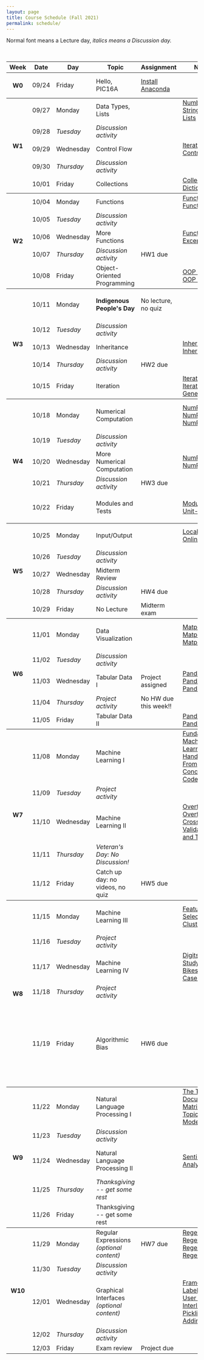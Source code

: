 ```yaml
---
layout: page
title: Course Schedule (Fall 2021)
permalink: schedule/
---
```


Normal font means a Lecture day, *italics means a Discussion day.*

<br>

<table style="width:100%">
    <tr>
        <th><div class="sr_only">Week</div></th>
        <th><div class="sr_only">Date</div></th>
        <th><div class="sr_only">Day</div></th>
        <th><div class="sr_only">Topic</div></th>
        <th><div class="sr_only">Assignment</div></th>
        <th>Notes</th>
        <th>Videos</th>
        <th>Readings</th>
    </tr>
    <tbody class="week">
        <tr>
            <th rowspan="2" class="week_marker_odd"> W0 </th>
        </tr>
        <tr>
            <td>09/24</td>
            <td>Friday</td>
            <td>Hello, PIC16A</td>
            <td><a href="https://docs.anaconda.com/anaconda/install/"> Install Anaconda</a></td>
            <td></td>
            <td></td>
            <td>
                <a href="https://philchodrow.github.io/PIC16A/syllabus/">Syllabus</a>
                <br>
                <a href="https://philchodrow.github.io/PIC16A/groups/">Group Work</a>
                <br>
                <a href="https://nbviewer.jupyter.org/github/PhilChodrow/PIC16A/blob/master/content/preliminaries/expectations_for_assignments.ipynb">Assignments</a>
            </td>
        </tr>
    </tbody>
    <tbody class="week">
        <tr>
            <th rowspan="6" class="week_marker_even"> W1 </th>
        </tr>
        <tr>
            <td>09/27</td>
            <td>Monday</td>
            <td>Data Types, Lists</td>
            <td></td>
            <td> 
                <a href="https://nbviewer.jupyter.org/github/PhilChodrow/PIC16A/blob/master/content/basics/numbers.ipynb"> 
                    Numbers
                </a>  
                <br>
                <a href="https://nbviewer.jupyter.org/github/PhilChodrow/PIC16A/blob/master/content/basics/strings.ipynb"> 
                    Strings
                </a>
                <br>
                <a href="https://nbviewer.jupyter.org/github/PhilChodrow/PIC16A/blob/master/content/basics/lists.ipynb"> 
                    Lists
                </a> 
            </td>
            <td>
                <a href="https://youtu.be/Vws-gJxqM5s">
                    Numbers
                </a>
                <br>
                <a href="https://youtu.be/duCSMMX8RUc">
                    Strings 
                </a>
                <br>
                <a href="https://www.youtube.com/watch?v=2e1Al1yaY4U">
                    Lists
                </a> 
            </td>
            <td>
                <a href="https://docs.python.org/3/tutorial/introduction.html">Python Tutorial 3</a>
            </td>
        </tr>
        <tr>
            <td>09/28</td>
            <td><i>Tuesday</i></td>
            <td><i>Discussion activity</i></td>
            <td></td>
            <td></td>
            <td></td>
            <td></td>
        </tr>
        <tr>
            <td>09/29</td>
            <td>Wednesday</td>
            <td>Control Flow</td>
            <td></td>
            <td> 
                <a href="https://nbviewer.jupyter.org/github/PhilChodrow/PIC16A/blob/master/content/basics/for_loops_and_comprehensions.ipynb"> 
                    Iteration
                </a>  
                <br>
                <a href="https://nbviewer.jupyter.org/github/PhilChodrow/PIC16A/blob/master/content/basics/control_flow.ipynb"> 
                    Control flow
                </a>
            </td>
            <td>
                <a href="https://youtu.be/Y08doVJjv84">
                    Iteration
                </a>
                <br>
                <a href="https://youtu.be/GnFg3f6oFqU">
                    Control flow
                </a>
                <br>
            </td>
            <td>
                <a href="https://docs.python.org/3/tutorial/controlflow.html">
                    Python Tutorial 4.1-4.5
                </a>
            </td>
        </tr>
        <tr>
            <td>09/30</td>
            <td><i>Thursday</i></td>
            <td><i>Discussion activity</i></td>
            <td></td>
            <td></td>
            <td></td>
            <td></td>
        </tr>
        <tr>
            <td>10/01</td>
            <td>Friday</td>
            <td>Collections</td>
            <td></td>
            <td> 
                <a href="https://nbviewer.jupyter.org/github/PhilChodrow/PIC16A/blob/master/content/basics/more_iterables.ipynb"> 
                    Collections
                </a>  
                <br>
                <a href="https://nbviewer.jupyter.org/github/PhilChodrow/PIC16A/blob/master/content/basics/dictionaries.ipynb"> 
                    Dictionaries
                </a>
            </td>
            <td>
                <a href="https://youtu.be/5JUqacQcewM">
                    Collections
                </a>
                <br>
                <a href="https://youtu.be/ms1D4zEHOMM">
                    Dictionaries
                </a>
                <br>
            </td>
            <td>
                <a href="https://docs.python.org/3/tutorial/datastructures.html">Python Tutorial 5</a>
            </td>
        </tr>
    </tbody>
    <tbody class="week">
        <tr>
            <th rowspan="6" class="week_marker_odd"> W2 </th>
        </tr>
        <tr>   
            <td>10/04</td>
            <td>Monday</td>
            <td>Functions</td>
            <td></td>
            <td>
                <a href="https://nbviewer.jupyter.org/github/PhilChodrow/PIC16A/blob/master/content/functions/functions_1.ipynb"> 
                Functions I
                </a>
                <br>
                <a href="https://nbviewer.jupyter.org/github/PhilChodrow/PIC16A/blob/master/content/functions/functions_2.ipynb"> 
                Functions II
                </a>      
            </td>
            <td>
                <a href="https://youtu.be/Y6c-1VxXYvE"> 
                Functions I
                </a>
                <br>
                <a href="https://youtu.be/N1jT_ZpplQs"> 
                Functions II
                </a>
                <br>
            </td>
            <td><a href="https://docs.python.org/3/tutorial/controlflow.html#defining-functions">Python Tutorial 4.6-7</a></td>
        </tr>
        <tr>
            <td>10/05</td>
            <td><i>Tuesday</i></td>
            <td><i>Discussion activity</i></td>
            <td></td>
            <td></td>
            <td></td>
            <td></td>
            <td></td>
            <td></td>
        </tr>
        <tr>
            <td>10/06</td>
            <td>Wednesday</td>
            <td>More Functions</td>
            <td></td>
            <td>
                <a href="https://nbviewer.jupyter.org/github/PhilChodrow/PIC16A/blob/master/content/functions/functions_3.ipynb"> 
                Functions III
                </a>
                <br>
                <a href="https://nbviewer.jupyter.org/github/PhilChodrow/PIC16A/blob/master/content/functions/exceptions.ipynb"> 
                Exceptions
                </a>
            </td>
            <td>
                <a href="https://youtu.be/ojdHJ4qSkaM"> 
                Functions III
                </a>
                <br>
                <a href="https://youtu.be/JEKXteMktwA"> 
                Exceptions
                </a>
            </td>
            <td><a href="https://docs.python.org/3/tutorial/errors.html">Python Tutorial 8</a></td>
        </tr>
        <tr>
            <td>10/07</td>
            <td><i>Thursday</i></td>
            <td><i>Discussion activity</i></td>
            <td><div class="hw"> HW1 due</div></td>
            <td></td>
            <td></td>
            <td></td>
            <td></td>
            <td></td>
        </tr>
        <tr>
            <td>10/08</td>
            <td>Friday</td>
            <td>Object-Oriented Programming</td>
            <td></td>
            <td>
                <a href="https://nbviewer.jupyter.org/github/PhilChodrow/PIC16A/blob/master/content/object_oriented_programming/class_and_objects_I.ipynb">
                    OOP I
                </a>
                <br>
                <a href="https://nbviewer.jupyter.org/github/PhilChodrow/PIC16A/blob/master/content/object_oriented_programming/classes_and_objects_II.ipynb">
                    OOP II
                </a>
            </td>
            <td>
                <a href="https://youtu.be/_GrQScemoz4">
                    OOP I
                </a>
                <br>
                <a href="https://youtu.be/PjOpuWaK40k">
                    OOP II
                </a>
            </td>
            <td>
                <a href="https://docs.python.org/3/tutorial/classes.html">
                    Python Tutorial 9.1-9.4
                </a>
            </td>
        </tr>
    </tbody>
    <tbody class="week">
        <tr>
            <th rowspan="6" class="week_marker_even"> W3 </th>
        </tr>
        <tr>
            <td>10/11</td>
            <td>Monday</td>
            <td><b>Indigenous People's Day</b></td>
            <td>No lecture, no quiz</td>
            <td></td>
            <td></td>
            <td><a href="https://equity.ucla.edu/know/resources-on-native-american-and-indigenous-affairs/native-american-and-indigenous-peoples-faqs/#indla">FAQs: Native American and Indigenous Peoples</a></td>
        </tr>
        <tr>
            <td>10/12</td>
            <td><i>Tuesday</i></td>
            <td><i>Discussion activity</i></td>
            <td></td>
            <td></td>
            <td></td>
            <td></td>
            <td></td>
            <td></td>
        </tr>
        <tr>
            <td>10/13</td>
            <td>Wednesday</td>
            <td>Inheritance</td>
            <td></td>
            <td>
                <a href="https://nbviewer.jupyter.org/github/PhilChodrow/PIC16A/blob/master/content/object_oriented_programming/inheritance_I.ipynb">
                    Inheritance I
                </a>
                <br>
                <a href="https://nbviewer.jupyter.org/github/PhilChodrow/PIC16A/blob/master/content/object_oriented_programming/inheritance_II.ipynb">
                    Inheritance II
                </a>
            </td>
            <td>
                <a href="https://youtu.be/XChF4v8FLq4">
                    Inheritance I
                </a>
                <br>
                <a href="https://youtu.be/PHiAsOuApgg">
                    Inheritance II
                </a>
            </td>
            <td>
                <a href="https://docs.python.org/3/tutorial/classes.html">
                    Python Tutorial 9.5-.9.6
                </a>
            </td>
        </tr>
        <tr>
            <td>10/14</td>
            <td><i>Thursday</i></td>
            <td><i>Discussion activity</i></td>
            <td><div class="hw"> HW2 due</div></td>
            <td></td>
            <td></td>
            <td></td>
            <td></td>
            <td></td>
        </tr>
        <tr>
            <td>10/15</td>
            <td>Friday</td>
            <td>Iteration</td>
            <td>
            </td>
            <td>
                <a href="https://nbviewer.jupyter.org/github/PhilChodrow/PIC16A/blob/master/content/object_oriented_programming/Iterators_1.ipynb">
                    Iterators I
                </a>
                <br>
                <a href="https://nbviewer.jupyter.org/github/PhilChodrow/PIC16A/blob/master/content/object_oriented_programming/Iterators_2.ipynb">
                    Iterators II
                </a>
                <a href="https://nbviewer.jupyter.org/github/PhilChodrow/PIC16A/blob/master/content/object_oriented_programming/generators.ipynb">
                    Generators
                </a>
            </td>
            <td>
                <a href="https://youtu.be/kn5yT12ohlk">
                    Iterators I
                </a>
                <br>
                <a href="https://youtu.be/Nid6KGKeZ2E">
                    Iterators II
                </a>
                <a href="https://youtu.be/okVpT_PrOx4">
                    Generators
                </a>
            </td>
            <td>
                <a href="https://docs.python.org/3/tutorial/classes.html">
                    Python Tutorial 9.8-9.10
                </a>
            </td>
            <td></td>
            <td></td>
        </tr>
    </tbody>
    <tbody class="week">
        <tr>
            <th rowspan="6" class="week_marker_odd"> W4 </th>
        </tr>
        <tr>
            <td>10/18</td>
            <td>Monday</td>
            <td>Numerical Computation</td>
            <td></td>
            <td>
                <a href="https://nbviewer.jupyter.org/github/PhilChodrow/PIC16A/blob/master/content/np_plt/numpy_1.ipynb">
                    NumPy I
                </a>
                <br>
                <a href="https://nbviewer.jupyter.org/github/PhilChodrow/PIC16A/blob/master/content/np_plt/numpy_2.ipynb">
                    NumPy II
                </a>
                <br>
                <a href="https://nbviewer.jupyter.org/github/PhilChodrow/PIC16A/blob/master/content/np_plt/numpy_3.ipynb">
                    NumPy III
                </a>
            </td>
            <td>
                <a href="https://youtu.be/JJtkGdTNC44">
                    NumPy I
                </a>
                <br>
                <a href="https://youtu.be/-w0SVtO-1hw">
                    NumPy II
                </a>
                <br>
                <a href="https://youtu.be/e_wLhPUvzvs">
                    NumPy III 
                </a>
            </td>
            <td>
                <a href = "https://jakevdp.github.io/PythonDataScienceHandbook/02.01-understanding-data-types.html">
                Data Types Review
                </a>
                <br>
                <a href = "https://jakevdp.github.io/PythonDataScienceHandbook/02.02-the-basics-of-numpy-arrays.html">
                Array Basics
                </a>
                <br>
                <a href = "https://jakevdp.github.io/PythonDataScienceHandbook/02.06-boolean-arrays-and-masks.html">
                Boolean Arrays
                </a>
            </td>
        </tr>
        <tr>
            <td>10/19</td>
            <td><i>Tuesday</i></td>
            <td><i>Discussion activity</i></td>
            <td></td>
            <td></td>
            <td></td>
            <td></td>
            <td></td>
            <td></td>
        </tr>
        <tr>
            <td>10/20</td>
            <td>Wednesday</td>
            <td>More Numerical Computation</td>
            <td></td>
            <td>
                <a href="https://nbviewer.jupyter.org/github/PhilChodrow/PIC16A/blob/master/content/np_plt/numpy_4.ipynb">
                    NumPy IV
                </a>
                <br>
                <a href="https://nbviewer.jupyter.org/github/PhilChodrow/PIC16A/blob/master/content/np_plt/numpy_5.ipynb">
                    NumPy V
                </a>
            </td>
            <td>
                <a href="https://youtu.be/hqFq9DV8Dyc">
                    NumPy IV
                </a>
                <br>
                <a href="https://youtu.be/lJp9Tk_caDc">
                    NumPy V
                </a>
            </td>
            <td>
                <a href = "https://jakevdp.github.io/PythonDataScienceHandbook/02.03-computation-on-arrays-ufuncs.html">
                Universal Functions
                </a>
                <br>
                <a href = "https://jakevdp.github.io/PythonDataScienceHandbook/02.04-computation-on-arrays-aggregates.html">
                Aggregation
                </a>
            </td>
        </tr>
        <tr>
            <td>10/21</td>
            <td><i>Thursday</i></td>
            <td><i>Discussion activity</i></td>
            <td><div class="hw"> HW3 due</div></td>
            <td></td>
            <td></td>
            <td></td>
            <td></td>
            <td></td>
        </tr>
        <tr>
            <td>10/22</td>
            <td>Friday</td>
            <td>Modules and Tests</td>
            <td></td>
            <td>
                <a href="https://nbviewer.jupyter.org/github/PhilChodrow/PIC16A/blob/master/content/IO_and_modules/modules/modules.ipynb">
                    Modules
                </a>
                <br>
                <a href="https://nbviewer.jupyter.org/github/PhilChodrow/PIC16A/blob/master/content/IO_and_modules/modules/unit_testing.ipynb">
                    Unit-Testing
                </a> 
            </td>
            <td>
                <a href="https://youtu.be/dfH0-x1tgRo">
                    Modules
                </a>
                <br>
                <a href="https://youtu.be/TwOmk9oSaR8">
                    Unit-Testing
                </a> 
            </td>
            <td>
                <a href="https://www.geeksforgeeks.org/what-does-the-if-__name__-__main__-do/">
                    <code>__name__ == "__main__"</code>?
                </a>
                <br>
                <a href="https://docs.python.org/3/library/unittest.html">
                    Basic Example <br> 
                    (unittest docs)
                </a> 
            </td>
        </tr>
    </tbody>
    <tbody class="week">
        <tr>
            <th rowspan="6" class="week_marker_even"> W5 </th>
        </tr>  
        <tr>
            <td>10/25</td>
            <td>Monday</td>
            <td>Input/Output</td>
            <td></td>
            <td>
                <a href="https://nbviewer.jupyter.org/github/PhilChodrow/PIC16A/blob/master/content/IO_and_modules/IO/IO.ipynb">
                    Local data
                </a>
                <br>
                <a href="https://nbviewer.jupyter.org/github/PhilChodrow/PIC16A/blob/master/content/IO_and_modules/IO/online_data.ipynb">
                    Online data
                </a>
            </td>
            <td>
                <a href="https://youtu.be/jZaj3rDnW34">
                    Local data
                </a>
                <br>
                <a href="https://youtu.be/kHKzuFi5Omw">
                    Online data
                </a>
            </td>
            <td>
                <a href = "https://docs.python.org/3/tutorial/inputoutput.html">
                Python Tutorial 7.2
                </a>
                <br>
                <a href = "https://docs.python.org/3/library/csv.html#reader-objects">
                CSV docs
                </a>
            </td>
        </tr>
        <tr>
            <td>10/26</td>
            <td><i>Tuesday</i></td>
            <td><i>Discussion activity</i></td>
            <td></td>
            <td></td>
            <td></td>
            <td></td>
            <td></td>
            <td></td>
        </tr>
        <tr>
            <td>10/27</td>
            <td>Wednesday</td>
            <td>Midterm Review</td>
            <td></td>
            <td></td>
            <td></td>
            <td></td>
        </tr>
        <tr>
            <td>10/28</td>
            <td><i>Thursday</i></td>
            <td><i>Discussion activity</i></td>
            <td><div class="hw"> HW4 due</div></td>
            <td></td>
            <td></td>
            <td></td>
            <td></td>
            <td></td>
        </tr> 
        <tr>
            <td>10/29</td>
            <td>Friday</td>
            <td>No Lecture</td>
            <td><div class="exam">Midterm exam</div></td>
            <td></td>
            <td></td>
            <td></td>
        </tr>
    </tbody>
    <tbody class="week">
        <tr>
            <th rowspan="6" class="week_marker_odd"> W6 </th>
        </tr>
        <tr>
            <td>11/01</td>
            <td>Monday</td>
            <td>Data Visualization</td>
            <td></td>
            <td>
                <a href="https://nbviewer.jupyter.org/github/PhilChodrow/PIC16A/blob/master/content/np_plt/plt_1.ipynb">
                    Matplotlib I
                </a>
                <br>
                <a href="https://nbviewer.jupyter.org/github/PhilChodrow/PIC16A/blob/master/content/np_plt/plt_2.ipynb">
                    Matplotlib II
                </a>
                <br>
                <a href="https://nbviewer.jupyter.org/github/PhilChodrow/PIC16A/blob/master/content/np_plt/plt_3.ipynb">
                    Matplotlib III
                </a>
            </td>
                <td>
                <a href="https://youtu.be/g0-9oxrSjfw">
                    Matplotlib I
                </a>
                <br>
                <a href="https://youtu.be/9q3MW-aycmM">
                    Matplotlib II
                </a>
                <br>
                <a href="https://youtu.be/y7eWGzsrQOY">
                    Matplotlib III
                </a>
            </td>
            <td>
                <a href="https://jakevdp.github.io/PythonDataScienceHandbook/04.00-introduction-to-matplotlib.html">
                    Introduction
                </a>
                <br>
                <a href="https://jakevdp.github.io/PythonDataScienceHandbook/04.01-simple-line-plots.html">
                    Simple line plots
                </a>
                <br>
                <a href="https://jakevdp.github.io/PythonDataScienceHandbook/04.02-simple-scatter-plots.html">
                    Simple scatter plots
                </a>
            </td>
        </tr>
        <tr>
            <td>11/02</td>
            <td><i>Tuesday</i></td>
            <td><i>Discussion activity</i></td>
            <td></td>
            <td></td>
            <td></td>
            <td></td>
            <td></td>
            <td></td>
        </tr>
        <tr>
            <td>11/03</td>
            <td>Wednesday</td>
            <td>Tabular Data I</td>
            <td><div class="project"> Project assigned</div></td>
            <td>
                <a href="https://nbviewer.jupyter.org/github/PhilChodrow/PIC16A/blob/master/content/pd/pd_1.ipynb">
                    Pandas I
                </a>
                <br>
                <a href="https://nbviewer.jupyter.org/github/PhilChodrow/PIC16A/blob/master/content/pd/pd_2.ipynb">
                    Pandas II
                </a>
                <br>
                <a href="https://nbviewer.jupyter.org/github/PhilChodrow/PIC16A/blob/master/content/pd/pd_3.ipynb">
                    Pandas III
                </a>
            </td>
            <td>
                <a href="https://youtu.be/e8jeluCJzTI">
                    Pandas I
                </a>
                <br>
                <a href="https://youtu.be/jw9yHCS0SZ8">
                    Pandas II
                </a>
                <br>
                <a href="https://youtu.be/RV8syujW5Tk">
                    Pandas III
                </a>
            </td>
            <td>
                <a href="https://jakevdp.github.io/PythonDataScienceHandbook/03.01-introducing-pandas-objects.html">
                    Pandas objects
                </a>
                <br>
                <a href="https://jakevdp.github.io/PythonDataScienceHandbook/03.02-data-indexing-and-selection.html">
                    Indexing
                </a>
                <br>
                <a href="https://jakevdp.github.io/PythonDataScienceHandbook/03.10-working-with-strings.html">
                    String operations
                </a>
            </td>
        </tr>
        <tr>
            <td>11/04</td>
            <td><i>Thursday</i></td>
            <td><i><div class="project"> Project activity</div></i></td>
            <td> No HW due this week!!</td>
            <td></td>
            <td></td>
            <td></td>
            <td></td>
            <td></td>
        </tr> 
        <tr>
            <td>11/05</td>
            <td>Friday</td>
            <td>Tabular Data II</td>
            <td></td>
            <td>
                <a href="https://nbviewer.jupyter.org/github/PhilChodrow/PIC16A/blob/master/content/pd/pd_4.ipynb">
                    Pandas IV
                </a>
                <br>
                <a href="https://nbviewer.jupyter.org/github/PhilChodrow/PIC16A/blob/master/content/pd/pd_5.ipynb">
                    Pandas V
                </a>
            </td>
            <td>
                <a href="https://youtu.be/Havu_hOOiZY">
                    Pandas IV
                </a>
                <br>
                <a href="https://youtu.be/k0pvvty_ePI">
                    Pandas V
                </a>
            </td>
            <td>
                <a href="https://jakevdp.github.io/PythonDataScienceHandbook/03.08-aggregation-and-grouping.html">
                    Aggregation and Grouping
                </a>
            </td>
        </tr>
    </tbody>
    <tbody class="week">
        <tr>
            <th rowspan="6" class="week_marker_even"> W7 </th>
        </tr>
        <tr>
            <td>11/08</td>
            <td>Monday</td>
            <td>Machine Learning I</td>
            <td></td>
            <td>
                <a href="https://philchodrow.github.io/PIC16A/content/ML/ML_1.jpg">
                    Fundamentals
                </a>
                <br>
                <a href="https://nbviewer.jupyter.org/github/PhilChodrow/PIC16A/blob/master/content/ML/ML_2.ipynb">
                    Machine Learning by Hand
                </a>
                <br>
                <a href="https://nbviewer.jupyter.org/github/PhilChodrow/PIC16A/blob/master/content/ML/ML_3.ipynb">
                    From Concepts to Code
                </a>
            </td>
            <td>
                <a href="https://youtu.be/TOjJcMR053I">
                    Fundamentals
                </a>
                <br>
                <a href="https://youtu.be/l-UkQoBlgek">
                    Machine Learning by Hand
                </a>
                <br>
                <a href="https://youtu.be/KRn6nxKunR8">
                    From Concepts to Code
                </a>
            </td>
            <td>
                <a href="https://jakevdp.github.io/PythonDataScienceHandbook/05.02-introducing-scikit-learn.html">
                    Scikit-Learn Intro
                </a>
            </td>
        </tr>
        <tr>
            <td>11/09</td>
            <td><i>Tuesday</i></td>
            <td><i><div class="project"> Project activity</div></i></td>
            <td></td>
            <td></td>
            <td></td>
            <td></td>
        </tr>
        <tr>
            <td>11/10</td>
            <td>Wednesday</td>
            <td>Machine Learning II</td>
            <td></td>
            <td>
                <a href="https://nbviewer.jupyter.org/github/PhilChodrow/PIC16A/blob/master/content/ML/ML_4.ipynb">
                    Overfitting I
                </a>
                <br>
                <a href="https://nbviewer.jupyter.org/github/PhilChodrow/PIC16A/blob/master/content/ML/ML_5.ipynb">
                    Overfitting II
                </a>
                <br>
                <a href="https://nbviewer.jupyter.org/github/PhilChodrow/PIC16A/blob/master/content/ML/ML_6.ipynb">
                    Cross-Validation and Testing
                </a>
            </td>
            <td>
                <a href="https://youtu.be/8mO3DA4SFtQ">
                    Overfitting I
                </a>
                <br>
                <a href="https://youtu.be/d9B0YhdP2t4">
                    Overfitting II
                </a>
                <br>
                <a href="https://youtu.be/uXzxamAtFZw">
                    Cross-Validation and Testing
                </a>
            </td>
            <td>
                <a href="https://jakevdp.github.io/PythonDataScienceHandbook/05.03-hyperparameters-and-model-validation.html">
                    Hyperparameters and Validation
                </a>
            </td>
        </tr>
        <tr>
            <td>11/11</td>
            <td><i>Thursday</i></td>
            <td><i>Veteran's Day: No Discussion!</i></td>
            <td></td>
            <td></td>
            <td></td>
            <td></td>
        </tr>
        <tr>
            <td>11/12</td>
            <td>Friday</td>
            <td>Catch up day: no videos, no quiz</td>
            <td><div class="hw"> HW5 due</div></td>
            <td></td>
            <td></td>
            <td></td>
        </tr>
    </tbody>
    <tbody class="week">
        <tr>
            <th rowspan="6" class="week_marker_odd"> W8</th>
        </tr>
        <tr>
            <td>11/15</td>
            <td>Monday</td>
            <td>Machine Learning III</td>
            <td></td>
            <td>
                <a href="https://nbviewer.jupyter.org/github/PhilChodrow/PIC16A/blob/master/content/ML/ML_7.ipynb">
                    Feature Selection
                </a>
                <br>
                <a href="https://nbviewer.jupyter.org/github/PhilChodrow/PIC16A/blob/master/content/ML/ML_8.ipynb">
                    Clustering
                </a>
            </td>
            <td>
                <a href="https://youtu.be/B80bDMItLYw">
                    Feature Selection
                </a>
                <br>
                <a href="https://youtu.be/xzyqXSLBJ9A">
                    Clustering
                </a>
            </td>
            <td>
                <a href="https://blog.floydhub.com/introduction-to-k-means-clustering-in-python-with-scikit-learn/">Introduction to K-Means Clustering in Python</a>
            </td>
        </tr>
        <tr>
            <td>11/16</td>
            <td><i>Tuesday</i></td>
            <td><i><div class="project"> Project activity</div></i></td>
            <td></td>
            <td></td>
            <td></td>
            <td></td>
        </tr>
        <tr>
            <td>11/17</td>
            <td>Wednesday</td>
            <td>Machine Learning IV </td>
            <td></td>
            <td>
                <a href="https://nbviewer.jupyter.org/github/PhilChodrow/PIC16A/blob/master/content/ML/digits.ipynb">
                    Digits Case Study
                </a>
                <br>
                <a href="https://nbviewer.jupyter.org/github/PhilChodrow/PIC16A/blob/master/content/ML/bikeshare.ipynb">
                    Bikeshare Case Study
                </a>
            </td>
            <td>
                <a href="https://youtu.be/H6YG4HMAZPU">
                    Digits Case Study
                </a>
                <br>
                <a href="https://youtu.be/VW4EqunOUL4">
                    Bikeshare Case Study
                </a>
            </td>
            <td>None.</td>
        </tr>
        <tr>
            <td>11/18</td>
            <td><i>Thursday</i></td>
            <td><i><div class="project"> Project activity</div></i></td>
            <td></td>
            <td></td>
            <td></td>
            <td></td>
        </tr>
        <tr>
            <td>11/19</td>
            <td>Friday</td>
            <td>Algorithmic Bias</td>
            <td><div class="hw"> HW6 due</div></td>
            <td></td>
            <td>
                <a href="https://youtu.be/Ok5sKLXqynQ">
                    Are We Automating Racism? (Glad You Asked)
                </a>
                <br>
                <a href="https://youtu.be/S-6YGPrmtYc">
                    Getting Specific About Algorithmic Bias (Rachel Thomas)
                </a>
            </td>
            <td></td>
        </tr>
    </tbody>
    <tbody class="week">
        <tr>
            <th rowspan="6" class="week_marker_even"> W9 </th>
        </tr>
        <tr>
            <td>11/22</td>
            <td>Monday</td>
            <td>Natural Language Processing I</td>
            <td></td>
            <td>
                <a href="https://nbviewer.jupyter.org/github/PhilChodrow/PIC16A/blob/master/content/NLP/NLP_1.ipynb">
                    The Term-Document Matrix
                </a>
                <br>
                <a href="https://nbviewer.jupyter.org/github/PhilChodrow/PIC16A/blob/master/content/NLP/NLP_2.ipynb">
                    Topic Modeling
                </a>
            </td>
            <td>
                <a href="https://youtu.be/8Vl4mItZP-A">
                    The Term-Document Matrix
                </a>
                <br>
                <a href="https://youtu.be/uYdjxnlXDwU">
                    Topic Modeling
                </a>
            </td>
            <td>
                <a href="https://medium.com/pew-research-center-decoded/an-intro-to-topic-models-for-text-analysis-de5aa3e72bdb">
                    Topic Modeling (basics)
                </a>
                <br>
                <a href="https://medium.com/pew-research-center-decoded/making-sense-of-topic-models-953a5e42854e">
                    Topic Modeling (limitations)
                </a>
            </td>
        </tr>
        <tr>
            <td>11/23</td>
            <td><i>Tuesday</i></td>
            <td><i>Discussion activity</i></td>
            <td></td>
            <td></td>
            <td></td>
            <td></td>
        </tr>
        <tr>
            <td>11/24</td>
            <td>Wednesday</td>
            <td>Natural Language Processing II</td>
            <td></td>
            <td>
                <a href="https://nbviewer.jupyter.org/github/PhilChodrow/PIC16A/blob/master/content/NLP/NLP_3.ipynb">
                    Sentiment Analysis I & II
                </a>
            </td>
            <td>
                <a href="https://youtu.be/E9zPTJ96OOU">
                    Sentiment Analysis I
                </a>
                <br>
                <a href="https://youtu.be/8gzzg-ZFqZg">
                    Sentiment Analysis II
                </a>
            </td>
            <td>None.</td>
        </tr>
        <tr>
            <td>11/25</td>
            <td><i>Thursday</i></td>
            <td><i>Thanksgiving -- get some rest</i></td>
            <td></td>
            <td></td>
            <td></td>
            <td></td>
        </tr>
        <tr>
            <td>11/26</td>
            <td>Friday</td>
            <td>Thanksgiving -- get some rest</td>
            <td></td>
            <td></td>
            <td></td>
            <td></td>
        </tr>
    </tbody>
    <tbody class="week">
        <tr>
            <th rowspan="6" class="week_marker_odd"> W10 </th>
        </tr>
        <tr>
            <td>11/29</td>
            <td>Monday</td>
            <td>Regular Expressions <i>(optional content)</i></td>
            <td><div class="hw"> HW7 due</div></td>
            <td>
                <a href="https://nbviewer.jupyter.org/github/PhilChodrow/PIC16A/blob/master/content/regex/regex_1.ipynb">
                    Regex I
                </a>
                <br>
                <a href="https://nbviewer.jupyter.org/github/PhilChodrow/PIC16A/blob/master/content/regex/regex_2.ipynb">
                    Regex II
                </a>
                <br>
                <a href="https://nbviewer.jupyter.org/github/PhilChodrow/PIC16A/blob/master/content/regex/regex_3.ipynb">
                    Regex III
                </a>
                <br>
                <a href="https://nbviewer.jupyter.org/github/PhilChodrow/PIC16A/blob/master/content/regex/regex_4.ipynb">
                    Regex IV
                </a>
            </td>
            <td>
                <a href="https://youtu.be/XTcSES2Ya_w">
                    Regex I
                </a>
                <br>
                <a href="https://youtu.be/z2EYSZ-xPJ4">
                    Regex II
                </a>
                <br>
                <a href="https://youtu.be/FMfTQcke158">
                    Regex III
                </a>
                <br>
                <a href="https://youtu.be/8KWirXCC-fA">
                    Regex IV
                </a>
            </td>
            <td>
                <a href = "https://regexone.com/">
                RegexOne Tutorial
                </a>
                <br>
                (through Lesson 15)
            </td>
        </tr>
        <tr>
            <td>11/30</td>
            <td><i>Tuesday</i></td>
            <td><i>Discussion activity</i></td>
            <td></td>
            <td></td>
            <td></td>
            <td></td>
        </tr>
        <tr>
            <td>12/01</td>
            <td>Wednesday</td>
            <td>Graphical Interfaces <i>(optional content)</i></td>
            <td></td>
            <td>
                <a href="https://github.com/PhilChodrow/PIC16A/blob/master/content/gui/gui_1.py">
                    Frames and Labels
                </a>
                <br>
                <a href="https://github.com/PhilChodrow/PIC16A/blob/master/content/gui/gui_2.py">
                    User Input
                </a>
                <a href="https://nbviewer.jupyter.org/github/PhilChodrow/PIC16A/blob/master/content/gui/make_model.ipynb">
                    Interlude: Pickling
                </a>
                <br>
                <a href="https://github.com/PhilChodrow/PIC16A/blob/master/content/gui/gui_3.py">
                    Adding ML
                </a>
            </td>
            <td>
                <a href="https://youtu.be/ggaysFr8JQ0">
                    Frames and Labels
                </a>
                <br>
                <a href="https://youtu.be/HHc6RZ3Cbwc">
                    User Input
                </a>
                <a href="https://youtu.be/acvVpBq-8ck">
                    Frames and Labels
                </a>
                <br>
                <a href="https://youtu.be/10vR1eJlPfA">
                    Adding ML
                </a>
            </td>
            <td>
                <a href="https://realpython.com/python-gui-tkinter/">
                    Tkinter Tutorial
                </a>
            </td>
        </tr>
        <tr>
            <td>12/02</td>
            <td><i>Thursday</i></td>
            <td><i>Discussion activity</i></td>
            <td></td>
            <td></td>
            <td></td>
            <td></td>
        </tr>
        <tr>
            <td>12/03</td>
            <td>Friday</td>
            <td>Exam review</td>
            <td><div class="project"> Project due</div></td>
            <td></td>
            <td></td>
            <td></td>
        </tr>
        </tbody>
    </table>
    